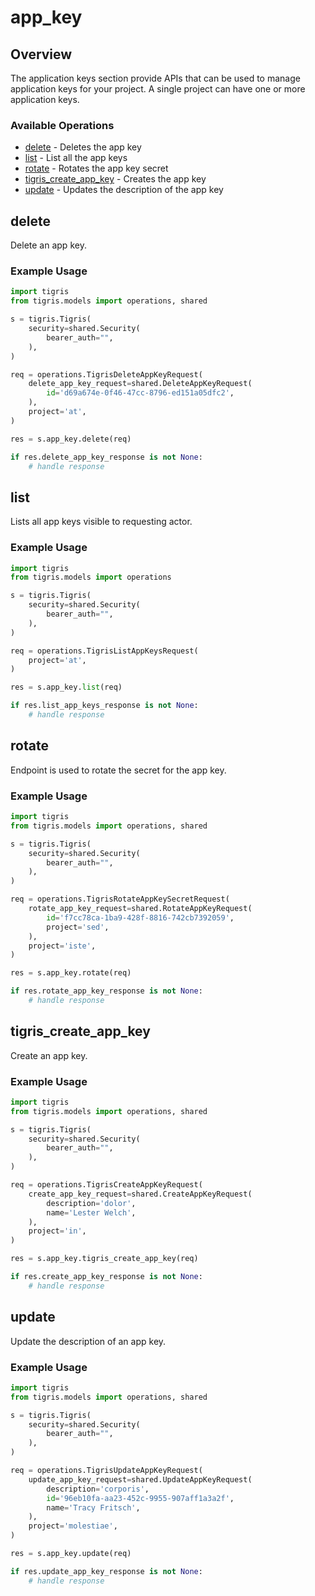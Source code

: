 # app_key

## Overview

The application keys section provide APIs that can be used to manage application keys for your project. A single project can have one or more application keys.

### Available Operations

* [delete](#delete) - Deletes the app key
* [list](#list) - List all the app keys
* [rotate](#rotate) - Rotates the app key secret
* [tigris_create_app_key](#tigris_create_app_key) - Creates the app key
* [update](#update) - Updates the description of the app key

## delete

Delete an app key.

### Example Usage

```python
import tigris
from tigris.models import operations, shared

s = tigris.Tigris(
    security=shared.Security(
        bearer_auth="",
    ),
)

req = operations.TigrisDeleteAppKeyRequest(
    delete_app_key_request=shared.DeleteAppKeyRequest(
        id='d69a674e-0f46-47cc-8796-ed151a05dfc2',
    ),
    project='at',
)

res = s.app_key.delete(req)

if res.delete_app_key_response is not None:
    # handle response
```

## list

Lists all app keys visible to requesting actor.

### Example Usage

```python
import tigris
from tigris.models import operations

s = tigris.Tigris(
    security=shared.Security(
        bearer_auth="",
    ),
)

req = operations.TigrisListAppKeysRequest(
    project='at',
)

res = s.app_key.list(req)

if res.list_app_keys_response is not None:
    # handle response
```

## rotate

Endpoint is used to rotate the secret for the app key.

### Example Usage

```python
import tigris
from tigris.models import operations, shared

s = tigris.Tigris(
    security=shared.Security(
        bearer_auth="",
    ),
)

req = operations.TigrisRotateAppKeySecretRequest(
    rotate_app_key_request=shared.RotateAppKeyRequest(
        id='f7cc78ca-1ba9-428f-8816-742cb7392059',
        project='sed',
    ),
    project='iste',
)

res = s.app_key.rotate(req)

if res.rotate_app_key_response is not None:
    # handle response
```

## tigris_create_app_key

Create an app key.

### Example Usage

```python
import tigris
from tigris.models import operations, shared

s = tigris.Tigris(
    security=shared.Security(
        bearer_auth="",
    ),
)

req = operations.TigrisCreateAppKeyRequest(
    create_app_key_request=shared.CreateAppKeyRequest(
        description='dolor',
        name='Lester Welch',
    ),
    project='in',
)

res = s.app_key.tigris_create_app_key(req)

if res.create_app_key_response is not None:
    # handle response
```

## update

Update the description of an app key.

### Example Usage

```python
import tigris
from tigris.models import operations, shared

s = tigris.Tigris(
    security=shared.Security(
        bearer_auth="",
    ),
)

req = operations.TigrisUpdateAppKeyRequest(
    update_app_key_request=shared.UpdateAppKeyRequest(
        description='corporis',
        id='96eb10fa-aa23-452c-9955-907aff1a3a2f',
        name='Tracy Fritsch',
    ),
    project='molestiae',
)

res = s.app_key.update(req)

if res.update_app_key_response is not None:
    # handle response
```
